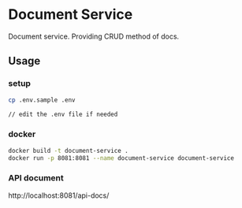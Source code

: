 # Document Service
Document service. Providing CRUD method of docs.

## Usage

### setup
```sh
cp .env.sample .env

// edit the .env file if needed
```

### docker
```sh
docker build -t document-service .
docker run -p 8081:8081 --name document-service document-service
```

### API document
http://localhost:8081/api-docs/